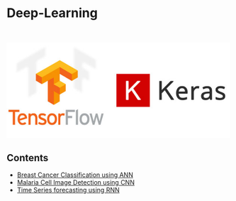 # Deep-Learning
<br/>
<p align="center">
  <img src="https://github.com/kishore-s-gowda/Deep-Learning/blob/main/images/DeepLearning.jpg">
</p>

## Contents

* [Breast Cancer Classification using ANN](https://github.com/kishore-s-gowda/Deep-Learning/tree/main/Artificial%20Neural%20Networks%20(ANN))
* [Malaria Cell Image Detection using CNN](https://github.com/kishore-s-gowda/Deep-Learning/tree/main/Convolutional%20Neural%20Network(%20CNN))
* [Time Series forecasting using RNN](https://github.com/kishore-s-gowda/Deep-Learning/tree/main/Recurrent%20Neural%20Networks%20(RNN))
